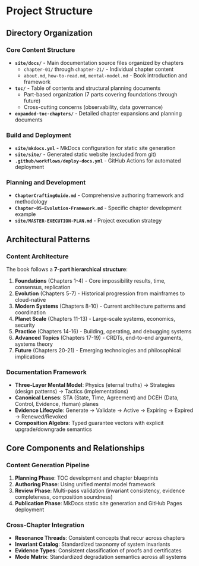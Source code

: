 # Project Structure

## Directory Organization

### Core Content Structure
- **`site/docs/`** - Main documentation source files organized by chapters
  - `chapter-01/` through `chapter-21/` - Individual chapter content
  - `about.md`, `how-to-read.md`, `mental-model.md` - Book introduction and framework
- **`toc/`** - Table of contents and structural planning documents
  - Part-based organization (7 parts covering foundations through future)
  - Cross-cutting concerns (observability, data governance)
- **`expanded-toc-chapters/`** - Detailed chapter expansions and planning documents

### Build and Deployment
- **`site/mkdocs.yml`** - MkDocs configuration for static site generation
- **`site/site/`** - Generated static website (excluded from git)
- **`.github/workflows/deploy-docs.yml`** - GitHub Actions for automated deployment

### Planning and Development
- **`ChapterCraftingGuide.md`** - Comprehensive authoring framework and methodology
- **`Chapter-05-Evolution-Framework.md`** - Specific chapter development example
- **`site/MASTER-EXECUTION-PLAN.md`** - Project execution strategy

## Architectural Patterns

### Content Architecture
The book follows a **7-part hierarchical structure**:
1. **Foundations** (Chapters 1-4) - Core impossibility results, time, consensus, replication
2. **Evolution** (Chapters 5-7) - Historical progression from mainframes to cloud-native
3. **Modern Systems** (Chapters 8-10) - Current architecture patterns and coordination
4. **Planet Scale** (Chapters 11-13) - Large-scale systems, economics, security
5. **Practice** (Chapters 14-16) - Building, operating, and debugging systems
6. **Advanced Topics** (Chapters 17-19) - CRDTs, end-to-end arguments, systems theory
7. **Future** (Chapters 20-21) - Emerging technologies and philosophical implications

### Documentation Framework
- **Three-Layer Mental Model**: Physics (eternal truths) → Strategies (design patterns) → Tactics (implementations)
- **Canonical Lenses**: STA (State, Time, Agreement) and DCEH (Data, Control, Evidence, Human) planes
- **Evidence Lifecycle**: Generate → Validate → Active → Expiring → Expired → Renewed/Revoked
- **Composition Algebra**: Typed guarantee vectors with explicit upgrade/downgrade semantics

## Core Components and Relationships

### Content Generation Pipeline
1. **Planning Phase**: TOC development and chapter blueprints
2. **Authoring Phase**: Using unified mental model framework
3. **Review Phase**: Multi-pass validation (invariant consistency, evidence completeness, composition soundness)
4. **Publication Phase**: MkDocs static site generation and GitHub Pages deployment

### Cross-Chapter Integration
- **Resonance Threads**: Consistent concepts that recur across chapters
- **Invariant Catalog**: Standardized taxonomy of system invariants
- **Evidence Types**: Consistent classification of proofs and certificates
- **Mode Matrix**: Standardized degradation semantics across all systems